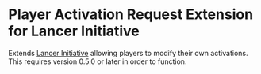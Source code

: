 # Player Activation Request Extension for Lancer Initiative

Extends [Lancer Initiative](https://github.com/BoltsJ/lancer-initiative) allowing players to modify their own activations. This requires version 0.5.0 or later in order to function.